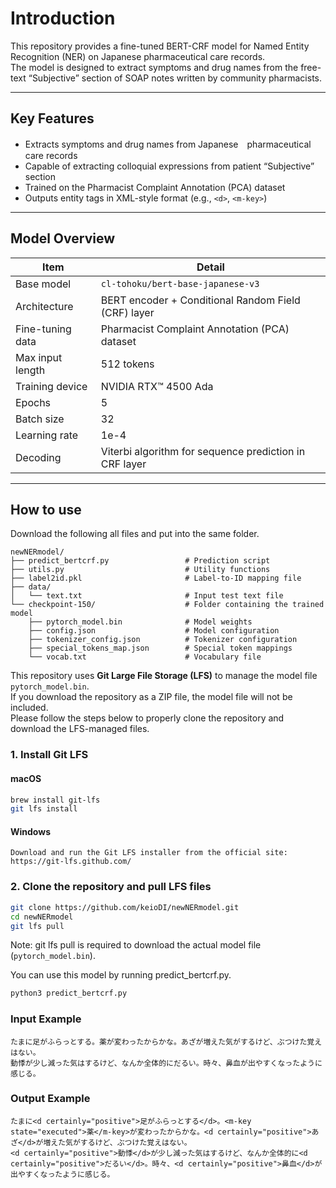 # Introduction

This repository provides a fine-tuned BERT-CRF model for Named Entity Recognition (NER) on Japanese pharmaceutical care records.  
The model is designed to extract symptoms and drug names from the free-text “Subjective” section of SOAP notes written by community pharmacists.

---

## Key Features

- Extracts symptoms and drug names from Japanese　pharmaceutical care records
- Capable of extracting colloquial expressions from patient “Subjective” section
- Trained on the Pharmacist Complaint Annotation (PCA) dataset
- Outputs entity tags in XML-style format (e.g., `<d>`, `<m-key>`)

---

## Model Overview

| Item            | Detail                                                  |
|-----------------|---------------------------------------------------------|
| Base model      | `cl-tohoku/bert-base-japanese-v3`                       |
| Architecture    | BERT encoder + Conditional Random Field (CRF) layer     |
| Fine-tuning data| Pharmacist Complaint Annotation (PCA) dataset           |
| Max input length| 512 tokens                                              |
| Training device | NVIDIA RTX™ 4500 Ada                                    |
| Epochs          | 5                                                       |
| Batch size      | 32                                                      |
| Learning rate   | 1e-4                                                    |
| Decoding        | Viterbi algorithm for sequence prediction in CRF layer  |

---

## How to use

Download the following all files and put into the same folder.

```
newNERmodel/
├── predict_bertcrf.py                 # Prediction script
├── utils.py                           # Utility functions
├── label2id.pkl                       # Label-to-ID mapping file
├── data/
│   └── text.txt                       # Input test text file
└── checkpoint-150/                    # Folder containing the trained model
    ├── pytorch_model.bin              # Model weights
    ├── config.json                    # Model configuration
    ├── tokenizer_config.json          # Tokenizer configuration
    ├── special_tokens_map.json        # Special token mappings
    └── vocab.txt                      # Vocabulary file
```

This repository uses **Git Large File Storage (LFS)** to manage the model file `pytorch_model.bin`.  
If you download the repository as a ZIP file, the model file will not be included.  
Please follow the steps below to properly clone the repository and download the LFS-managed files.

### 1. Install Git LFS

#### macOS

```bash
brew install git-lfs
git lfs install
```

#### Windows

```
Download and run the Git LFS installer from the official site:
https://git-lfs.github.com/
```
### 2. Clone the repository and pull LFS files

```bash
git clone https://github.com/keioDI/newNERmodel.git
cd newNERmodel
git lfs pull
```
Note: git lfs pull is required to download the actual model file (`pytorch_model.bin`).

You can use this model by running predict_bertcrf.py.

```bash
python3 predict_bertcrf.py
```

### Input Example

```
たまに足がふらっとする。薬が変わったからかな。あざが増えた気がするけど、ぶつけた覚えはない。
動悸が少し減った気はするけど、なんか全体的にだるい。時々、鼻血が出やすくなったように感じる。
```

### Output Example

```
たまに<d certainly="positive">足がふらっとする</d>。<m-key state="executed">薬</m-key>が変わったからかな。<d certainly="positive">あざ</d>が増えた気がするけど、ぶつけた覚えはない。
<d certainly="positive">動悸</d>が少し減った気はするけど、なんか全体的に<d certainly="positive">だるい</d>。時々、<d certainly="positive">鼻血</d>が出やすくなったように感じる。
```
